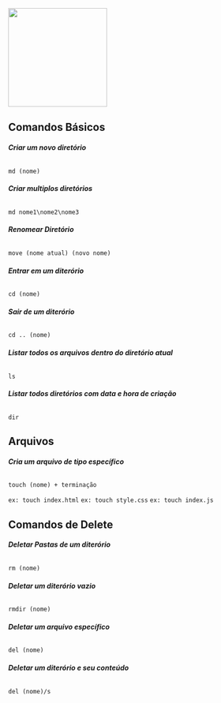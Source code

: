 <div align="left">
  <img src="https://devblogs.microsoft.com/commandline/wp-content/uploads/sites/33/2019/03/CommandLineIcon.png" style="height: 200px; width:200px">
</div>
		
<h2>Comandos Básicos</h2>

<h6><b>Criar um novo diretório</b></h6>	

    md (nome)

<h6><b>Criar multiplos diretórios</b></h6>

    md nome1\nome2\nome3

<h6><b>Renomear Diretório</b></h6>

    move (nome atual) (novo nome)

<h6><b>Entrar em um diterório</b></h6>

    cd (nome)

<h6><b>Sair de um diterório</b></h6>

    cd .. (nome)

<h6><b>Listar todos os arquivos dentro do diretório atual</b></h6>

    ls

<h6><b>Listar todos diretórios com data e hora de criação</b></h6>

    dir

<h2>Arquivos</h2>

<h6><b>Cria um arquivo de tipo específico</b></h6>

    touch (nome) + terminação 

```ex: touch index.html```
```ex: touch style.css```
```ex: touch index.js```

<h2>Comandos de Delete</h2>

<h6><b>Deletar Pastas de um diterório</b></h6>	

    rm (nome)

<h6><b>Deletar um diterório vazio</b></h6>

    rmdir (nome)

<h6><b>Deletar um arquivo específico</b></h6>

    del (nome)

<h6><b>Deletar um diterório e seu conteúdo</b></h6>

    del (nome)/s

